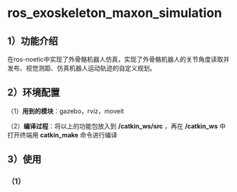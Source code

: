 # ros_exoskeleton_maxon_simulation
## 1）功能介绍
在ros-noetic中实现了外骨骼机器人仿真，实现了外骨骼机器人的关节角度读取并发布、视觉测距、仿真机器人运动轨迹的自定义规划。
## 2）环境配置
（1）**用到的模块**：gazebo，rviz，moveit

（2）**编译过程**：将以上的功能包放入到 **/catkin_ws/src** ，再在 **/catkin_ws** 中打开终端用 **catkin_make** 命令进行编译
## 3）使用
### （1）
